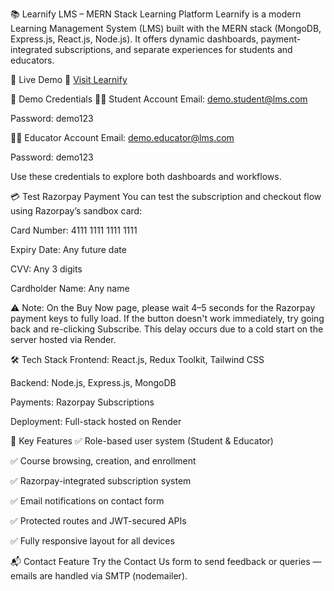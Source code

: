 📚 Learnify LMS – MERN Stack Learning Platform
Learnify is a modern Learning Management System (LMS) built with the MERN stack (MongoDB, Express.js, React.js, Node.js).
It offers dynamic dashboards, payment-integrated subscriptions, and separate experiences for students and educators.

🚀 Live Demo
🔗 [Visit Learnify](https://learnify-lms-2.onrender.com)


👤 Demo Credentials
👩‍🎓 Student Account
Email: demo.student@lms.com

Password: demo123

👨‍🏫 Educator Account
Email: demo.educator@lms.com

Password: demo123

Use these credentials to explore both dashboards and workflows.

💳 Test Razorpay Payment
You can test the subscription and checkout flow using Razorpay’s sandbox card:

Card Number: 4111 1111 1111 1111

Expiry Date: Any future date

CVV: Any 3 digits

Cardholder Name: Any name

⚠️ Note: On the Buy Now page, please wait 4–5 seconds for the Razorpay payment keys to fully load.
If the button doesn't work immediately, try going back and re-clicking Subscribe.
This delay occurs due to a cold start on the server hosted via Render.

🛠️ Tech Stack
Frontend: React.js, Redux Toolkit, Tailwind CSS

Backend: Node.js, Express.js, MongoDB

Payments: Razorpay Subscriptions

Deployment: Full-stack hosted on Render

🔑 Key Features
✅ Role-based user system (Student & Educator)

✅ Course browsing, creation, and enrollment

✅ Razorpay-integrated subscription system

✅ Email notifications on contact form

✅ Protected routes and JWT-secured APIs

✅ Fully responsive layout for all devices

📬 Contact Feature
Try the Contact Us form to send feedback or queries — emails are handled via SMTP (nodemailer).

